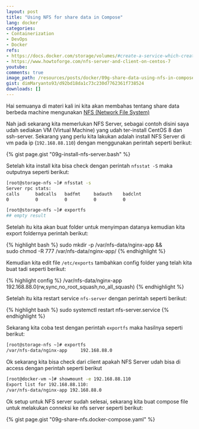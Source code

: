 ```yaml
---
layout: post
title: "Using NFS for share data in Compose"
lang: docker
categories:
- Containerization
- DevOps
- Docker
refs: 
- https://docs.docker.com/storage/volumes/#create-a-service-which-creates-an-nfs-volume
- https://www.howtoforge.com/nfs-server-and-client-on-centos-7
youtube: 
comments: true
image_path: /resources/posts/docker/09g-share-data-using-nfs-in-compose
gist: dimMaryanto93/d92bd18da1c73c230d7762361f738524
downloads: []
---
```


Hai semuanya di materi kali ini kita akan membahas tentang share data berbeda machine mengunakan [NFS (Network File System)](https://en.wikipedia.org/wiki/Network_File_System)

Nah jadi sekarang kita memerlukan NFS Server, sebagai contoh disini saya udah sediakan VM (Virtual Machine) yang udah ter-install CentOS 8 dan ssh-server. Sekarang yang perlu kita lakukan adalah install NFS Server di vm pada ip (`192.168.88.110`) dengan menggunakan perintah seperti berikut: 

{% gist page.gist "09g-install-nfs-server.bash" %}

Setelah kita install kita bisa check dengan perintah `nfsstat -S` maka outputnya seperti berikut:

```bash
[root@storage-nfs ~]# nfsstat -s
Server rpc stats:
calls      badcalls   badfmt     badauth    badclnt
0          0          0          0          0

[root@storage-nfs ~]# exportfs
## empty result
```

Setelah itu kita akan buat folder untuk menyimpan datanya kemudian kita export foldernya perintah berikut:

{% highlight bash %}
sudo mkdir -p /var/nfs-data/nginx-app && \
sudo chmod -R 777 /var/nfs-data/nginx-app/
{% endhighlight %}

Kemudian kita edit file `/etc/exports` tambahkan config folder yang telah kita buat tadi seperti berikut:

{% highlight config %}
/var/nfs-data/nginx-app 192.168.88.0(rw,sync,no_root_squash,no_all_squash)
{% endhighlight %}

Setelah itu kita restart service `nfs-server` dengan perintah seperti berikut:

{% highlight bash %}
sudo systemctl restart nfs-server.service
{% endhighlight %}

Sekarang kita coba test dengan perintah `exportfs` maka hasilnya seperti berikut:

```bash
[root@storage-nfs ~]# exportfs
/var/nfs-data/nginx-app     192.168.88.0
```

Ok sekarang kita bisa check dari client apakah NFS Server udah bisa di access dengan perintah seperti berikut

```bash
[root@docker-vm ~]# showmount -e 192.168.88.110
Export list for 192.168.88.110:
/var/nfs-data/nginx-app 192.168.88.0
```

Ok setup untuk NFS server sudah selesai, sekarang kita buat compose file untuk melakukan conneksi ke nfs server seperti berikut:

{% gist page.gist "09g-share-nfs.docker-compose.yaml" %}